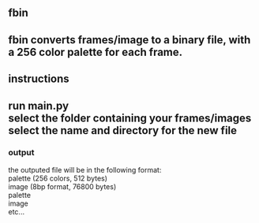 ## fbin ##
fbin converts frames/image to a binary file, with a 256 color palette for each frame.
---
## instructions ##
run main.py  
select the folder containing your frames/images
select the name and directory for the new file
---
### output ###
the outputed file will be in the following format:  
palette (256 colors, 512 bytes)  
image (8bp format, 76800 bytes)  
palette  
image  
etc...
